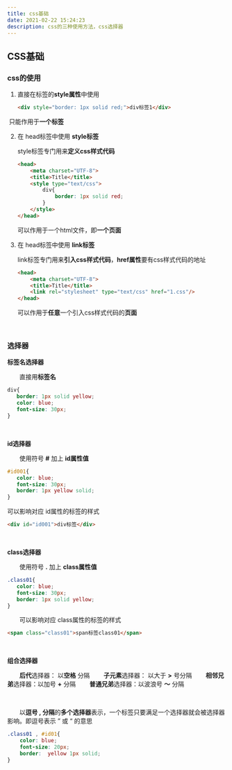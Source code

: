 ```yaml
---
title: css基础
date: 2021-02-22 15:24:23
description: css的三种使用方法，css选择器
---
```


## CSS基础

### css的使用

1. 直接在标签的**style属性**中使用

   ```html
   <div style="border: 1px solid red;">div标签1</div>
   ```

​	只能作用于**一个标签**

2. 在 head标签中使用 **style标签**

   style标签专门用来**定义css样式代码**

   ```html
   <head>
       <meta charset="UTF-8">
       <title>Title</title>
       <style type="text/css">
           div{
               border: 1px solid red;
           }
       </style>
   </head>
   ```

   可以作用于一个html文件，即**一个页面**

3. 在 head标签中使用 **link标签**

   link标签专门用来**引入css样式代码**，**href属性**要有css样式代码的地址

   ```html
   <head>
       <meta charset="UTF-8">
       <title>Title</title>
       <link rel="stylesheet" type="text/css" href="1.css"/>
   </head>
   ```

   可以作用于**任意**一个引入css样式代码的**页面**

&emsp;&emsp;

### 选择器

**标签名选择器**

&emsp;&emsp;直接用**标签名**

```css
div{
   border: 1px solid yellow;
   color: blue;
   font-size: 30px;
}
```

&emsp;&emsp;

**id选择器**

&emsp;&emsp;使用符号 **#** 加上 **id属性值**

```css
#id001{
   color: blue;
   font-size: 30px;
   border: 1px yellow solid;
}
```

可以影响对应 id属性的标签的样式

```html
<div id="id001">div标签</div>
```

&emsp;&emsp;

**class选择器**

&emsp;&emsp;使用符号 **.** 加上 **class属性值**

```css
.class01{
   color: blue;
   font-size: 30px;
   border: 1px solid yellow;
}
```

&emsp;&emsp;可以影响对应 class属性的标签的样式

```html
<span class="class01">span标签class01</span>
```

&emsp;&emsp;

**组合选择器**

&emsp;&emsp;**后代**选择器：		以**空格** 分隔
&emsp;&emsp;**子元素**选择器：	以大于 **>** 号分隔
&emsp;&emsp;**相邻兄弟**选择器：以加号 **+** 分隔
&emsp;&emsp;**普通兄弟**选择器：以波浪号 **～** 分隔

&emsp;&emsp;

&emsp;&emsp;以**逗号 , 分隔**的**多个选择器**表示，一个标签只要满足一个选择器就会被选择器影响。即逗号表示 ” 或 “ 的意思

```css
.class01 , #id01{
    color: blue;
    font-size: 20px;
    border:  yellow 1px solid;
}
```




